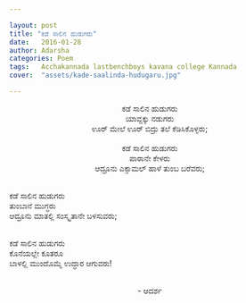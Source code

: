 ```yaml
---

layout: post
title: "ಕಡೆ ಸಾಲಿನ ಹುಡುಗರು"
date:   2016-01-28
author: Adarsha
categories: Poem
tags:	Acchakannada lastbenchboys kavana college Kannada
cover:  "assets/kade-saalinda-hudugaru.jpg"

---
```


<p align="center">ಕಡೆ ಸಾಲಿನ ಹುಡುಗರು<br>
ಯಾವ್ದಕ್ಕು ನಡುಗರು<br>
ಊರ್ ಮೇಲೆ ಊರ್ ಬಿದ್ರು ತಲೆ ಕೆಡಿಸಿಕೊಳ್ಳರು;<br>
<!--more-->
<br>ಕಡೆ ಸಾಲಿನ ಹುಡುಗರು<br>
ಪಾಠಾನೇ ಕೇಳರು<br>
ಆದ್ರೂನು ಎಕ್ಸಾಮಲ್ ಹಾಳೆ ತುಂಬ ಬರೆವರು;<br><br>

ಕಡೆ ಸಾಲಿನ ಹುಡುಗರು<br>
ತುಂಬಾನೆ ಮುಗ್ಧರು<br>
ಆದ್ರೂನು ಮಾತಲ್ಲಿ ಸಂಸ್ಕೃತಾನೇ ಬಳಸುವರು;<br><br>
    
ಕಡೆ ಸಾಲಿನ ಹುಡುಗರು<br>
ಕೊನೆಯಲ್ಲೇ ಕೂತರೂ<br>
ಬಾಳಲ್ಲಿ ಮುಂದೊಮ್ಮೆ ಉದ್ಧಾರ ಆಗುವರು!<br><br></p>
    
<p align="center">- ಆದರ್ಶ</p>
